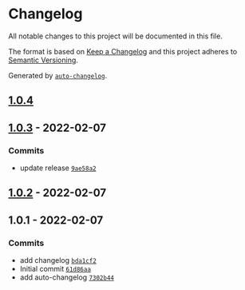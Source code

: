 # Changelog

All notable changes to this project will be documented in this file.

The format is based on [Keep a Changelog](https://keepachangelog.com/en/1.0.0/)
and this project adheres to [Semantic Versioning](https://semver.org/spec/v2.0.0.html).

Generated by [`auto-changelog`](https://github.com/CookPete/auto-changelog).

## [1.0.4](https://github.com/marcelkordek/changelog/compare/1.0.3...1.0.4)

## [1.0.3](https://github.com/marcelkordek/changelog/compare/1.0.2...1.0.3) - 2022-02-07

### Commits

- update release [`9ae58a2`](https://github.com/marcelkordek/changelog/commit/9ae58a2e8a163600160d63f5d45c7e27946fff1d)

## [1.0.2](https://github.com/marcelkordek/changelog/compare/1.0.1...1.0.2) - 2022-02-07

## 1.0.1 - 2022-02-07

### Commits

- add changelog [`bda1cf2`](https://github.com/marcelkordek/changelog/commit/bda1cf2e3f9f03bc1cbc024554778fb4d9baac6a)
- Initial commit [`61d86aa`](https://github.com/marcelkordek/changelog/commit/61d86aa98842df76353339b1373353d8c1dec653)
- add auto-changelog [`7302b44`](https://github.com/marcelkordek/changelog/commit/7302b4428a25cd3024a73aaad57f4c2796f14a92)
